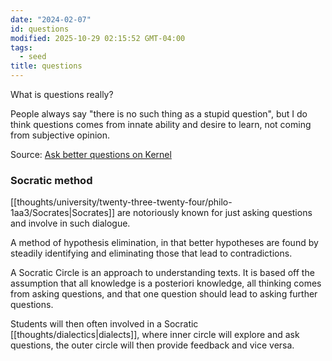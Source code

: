 ```yaml
---
date: "2024-02-07"
id: questions
modified: 2025-10-29 02:15:52 GMT-04:00
tags:
  - seed
title: questions
---
```


What is questions really?

People always say "there is no such thing as a stupid question", but I do think questions comes from innate ability and desire to learn, not coming from subjective opinion.

Source: [Ask better questions on Kernel](https://www.kernel.community/en/learn/module-2/better-questions/)

### Socratic method

[[thoughts/university/twenty-three-twenty-four/philo-1aa3/Socrates|Socrates]] are notoriously known for just asking questions and involve in such dialogue.

A method of hypothesis elimination, in that better hypotheses are found by steadily identifying and eliminating those that lead to contradictions.

A Socratic Circle is an approach to understanding texts. It is based off the assumption that all knowledge is a posteriori knowledge, all thinking comes from asking questions, and that one question should lead to asking further questions.

Students will then often involved in a Socratic [[thoughts/dialectics|dialects]], where inner circle will explore and ask questions, the outer circle will then provide feedback and vice versa.
